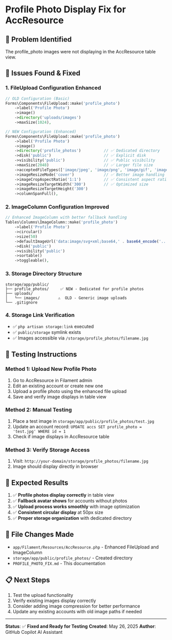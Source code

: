 # Profile Photo Display Fix for AccResource

## 🎯 **Problem Identified**
The profile_photo images were not displaying in the AccResource table view.

## 🔧 **Issues Found & Fixed**

### 1. **FileUpload Configuration Enhanced**
```php
// OLD Configuration (Basic)
Forms\Components\FileUpload::make('profile_photo')
    ->label('Profile Photo')
    ->image()
    ->directory('uploads/images')
    ->maxSize(1024),

// NEW Configuration (Enhanced)
Forms\Components\FileUpload::make('profile_photo')
    ->label('Profile Photo')
    ->image()
    ->directory('profile_photos')          // ✅ Dedicated directory
    ->disk('public')                       // ✅ Explicit disk
    ->visibility('public')                 // ✅ Public visibility
    ->maxSize(2048)                        // ✅ Larger file size
    ->acceptedFileTypes(['image/jpeg', 'image/png', 'image/gif', 'image/webp'])
    ->imageResizeMode('cover')             // ✅ Better image handling
    ->imageCropAspectRatio('1:1')          // ✅ Consistent aspect ratio
    ->imageResizeTargetWidth('300')        // ✅ Optimized size
    ->imageResizeTargetHeight('300')
    ->columnSpanFull(),
```

### 2. **ImageColumn Configuration Improved**
```php
// Enhanced ImageColumn with better fallback handling
Tables\Columns\ImageColumn::make('profile_photo')
    ->label('Profile Photo')
    ->circular()
    ->size(50)
    ->defaultImageUrl('data:image/svg+xml;base64,' . base64_encode('...')) // ✅ SVG fallback
    ->disk('public')
    ->visibility('public')
    ->sortable()
    ->toggleable(),
```

### 3. **Storage Directory Structure**
```
storage/app/public/
├── profile_photos/     ✅ NEW - Dedicated for profile photos
├── uploads/
│   └── images/        ⚠️  OLD - Generic image uploads
└── .gitignore
```

### 4. **Storage Link Verification**
- ✅ `php artisan storage:link` executed
- ✅ `public/storage` symlink exists
- ✅ Images accessible via `/storage/profile_photos/filename.jpg`

## 🧪 **Testing Instructions**

### Method 1: Upload New Profile Photo
1. Go to AccResource in Filament admin
2. Edit an existing account or create new one
3. Upload a profile photo using the enhanced file upload
4. Save and verify image displays in table view

### Method 2: Manual Testing
1. Place a test image in `storage/app/public/profile_photos/test.jpg`
2. Update an account record: `UPDATE accs SET profile_photo = 'test.jpg' WHERE id = 1`
3. Check if image displays in AccResource table

### Method 3: Verify Storage Access
1. Visit: `http://your-domain/storage/profile_photos/filename.jpg`
2. Image should display directly in browser

## 🎯 **Expected Results**
1. ✅ **Profile photos display correctly** in table view
2. ✅ **Fallback avatar shows** for accounts without photos  
3. ✅ **Upload process works smoothly** with image optimization
4. ✅ **Consistent circular display** at 50px size
5. ✅ **Proper storage organization** with dedicated directory

## 🔧 **File Changes Made**
- `app/Filament/Resources/AccResource.php` - Enhanced FileUpload and ImageColumn
- `storage/app/public/profile_photos/` - Created directory
- `PROFILE_PHOTO_FIX.md` - This documentation

## 📋 **Next Steps**
1. Test the upload functionality
2. Verify existing images display correctly
3. Consider adding image compression for better performance
4. Update any existing accounts with old image paths if needed

---
**Status**: ✅ **Fixed and Ready for Testing**
**Created**: May 26, 2025
**Author**: GitHub Copilot AI Assistant
